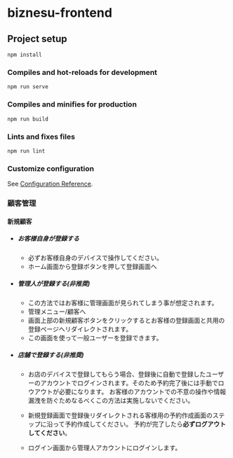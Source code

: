 # biznesu-frontend

## Project setup
```
npm install
```

### Compiles and hot-reloads for development
```
npm run serve
```

### Compiles and minifies for production
```
npm run build
```

### Lints and fixes files
```
npm run lint
```

### Customize configuration
See [Configuration Reference](https://cli.vuejs.org/config/).

### 顧客管理
#### 新規顧客
  - ##### お客様自身が登録する
    - 必ずお客様自身のデバイスで操作してください。
    - ホーム画面から登録ボタンを押して登録画面へ

  - ##### 管理人が登録する(**非推奨**)
    - この方法ではお客様に管理画面が見られてしまう事が想定されます。
    - 管理メニュー/顧客へ
    - 画面上部の新規顧客ボタンをクリックするとお客様の登録画面と共用の登録ページへリダイレクトされます。
    - この画面を使って一般ユーザーを登録できます。

  - ##### 店舗で登録する(**非推奨**)
    - お店のデバイスで登録してもらう場合、登録後に自動で登録したユーザーのアカウントでログインされます。そのため予約完了後には手動でロウアウトが必要になります。
    お客様のアカウントでの不意の操作や情報漏洩を防ぐためなるべくこの方法は実施しないでください。
    
    - 新規登録画面で登録後リダイレクトされる客様用の予約作成画面のステップに沿って予約作成してください。
    予約が完了したら**必ずログアウトしてください**。
    
    -  ログイン画面から管理人アカウントにログインします。